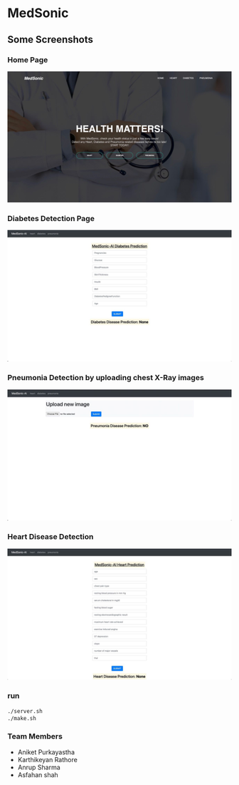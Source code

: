 # MedSonic

## Some Screenshots
### Home Page
![](images/home.jfif)
### Diabetes Detection Page
![](images/img1.jfif)
### Pneumonia Detection by uploading chest X-Ray images
![](images/img2.jfif)
### Heart Disease Detection
![](images/img3.jfif)
### run
```
./server.sh
./make.sh
```

### Team Members
- Aniket Purkayastha
- Karthikeyan Rathore
- Anrup Sharma
- Asfahan shah

